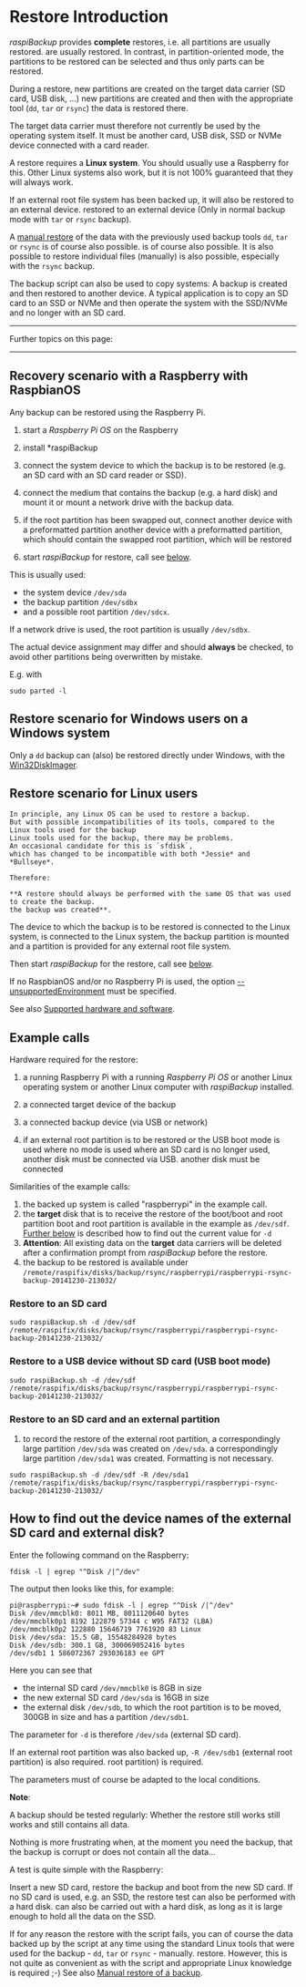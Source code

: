 # Restore Introduction

*raspiBackup* provides **complete** restores, i.e. all partitions are usually restored.
are usually restored.
In contrast, in partition-oriented mode, the partitions to be restored can be selected
and thus only parts can be restored.

During a restore, new partitions are created on the target data carrier (SD card, USB disk, ...)
new partitions are created and then with the appropriate tool (`dd`, `tar` or `rsync`)
the data is restored there.

The target data carrier must therefore not currently be used by the operating system itself.
It must be another card, USB disk, SSD or NVMe device connected with a card reader.

A restore requires a **Linux system**. You should usually use a Raspberry for this. Other Linux systems
also work, but it is not 100% guaranteed that they will always work.

If an external root file system has been backed up, it will also be restored to an external device.
restored to an external device
(Only in normal backup mode with `tar` or `rsync` backup).

A [manual restore](manual-restore.md) of the data with the previously used backup tools `dd`, `tar` or `rsync` is of course also possible.
is of course also possible. It is also possible to restore individual files (manually)
is also possible, especially with the `rsync` backup.

The backup script can also be used to copy systems:
A backup is created and then restored to another device.
A typical application is to copy an SD card to an SSD or NVMe
and then operate the system with the SSD/NVMe and no longer with an SD card.

------------------

Further topics on this page:

<!-- toc -->

------------------


## Recovery scenario with a Raspberry with RaspbianOS

Any backup can be restored using the Raspberry Pi.

1. start a *Raspberry Pi OS* on the Raspberry

1. install *raspiBackup

1. connect the system device to which the backup is to be restored (e.g. an SD card with an SD card reader or SSD).

1. connect the medium that contains the backup (e.g. a hard disk)
   and mount it or mount a network drive with the backup data.

1. if the root partition has been swapped out, connect another device with a preformatted partition
   another device with a preformatted partition,
   which should contain the swapped root partition,
   which will be restored

1. start *raspiBackup* for restore, call see [below](#devicenames).

This is usually used:

  - the system device `/dev/sda`
  - the backup partition `/dev/sdbx`
  - and a possible root partition `/dev/sdcx`.


If a network drive is used, the root partition is usually `/dev/sdbx`.

The actual device assignment may differ and should **always** be checked,
to avoid other partitions being overwritten by mistake.

E.g. with

```
sudo parted -l
```


## Restore scenario for Windows users on a Windows system

Only a `dd` backup can (also) be restored directly under Windows,
with the [Win32DiskImager](http://sourceforge.net/projects/win32diskimager/).

## Restore scenario for Linux users

``` admonish note title="Note"
In principle, any Linux OS can be used to restore a backup.
But with possible incompatibilities of its tools, compared to the Linux tools used for the backup
Linux tools used for the backup, there may be problems.
An occasional candidate for this is `sfdisk`,
which has changed to be incompatible with both *Jessie* and *Bullseye*.

Therefore:

**A restore should always be performed with the same OS that was used to create the backup.
the backup was created**.
```

The device to which the backup is to be restored is connected to the Linux system,
is connected to the Linux system, the backup partition is mounted
and a partition is provided for any external root file system.

Then start *raspiBackup* for the restore, call see [below](#devicenames).

If no RaspbianOS and/or no Raspberry Pi is used,
the option [--unsupportedEnvironment](general-options.md#--unsupportedenvironment) must be specified.

See also [Supported hardware and software](supported-hardware-and-software.md).


## Example calls

Hardware required for the restore:

1. a running Raspberry Pi with a running *Raspberry Pi OS* or another
   Linux operating system or another Linux computer with *raspiBackup* installed.

1. a connected target device of the backup

1. a connected backup device (via USB or network)

1. if an external root partition is to be restored or the USB boot mode is used where no
   mode is used where an SD card is no longer used, another disk must be connected via USB.
   another disk must be connected

Similarities of the example calls:

1. the backed up system is called "raspberrypi" in the example call.
1. the **target** disk that is to receive the restore of the boot/boot and root partition
   boot and root partition is available in the example as `/dev/sdf`.  
   [Further below](#devicenames) is described how to find out the current value for `-d`
1. **Attention**: All existing data on the **target** data carriers will be deleted after a confirmation prompt
   from *raspiBackup* before the restore.
1. the backup to be restored is available under
   `/remote/raspifix/disks/backup/rsync/raspberrypi/raspberrypi-rsync-backup-20141230-213032/`


### Restore to an SD card

```
sudo raspiBackup.sh -d /dev/sdf /remote/raspifix/disks/backup/rsync/raspberrypi/raspberrypi-rsync-backup-20141230-213032/
```

### Restore to a USB device without SD card (USB boot mode)

```
sudo raspiBackup.sh -d /dev/sdf /remote/raspifix/disks/backup/rsync/raspberrypi/raspberrypi-rsync-backup-20141230-213032/
```

### Restore to an SD card and an external partition

1. to record the restore of the external root partition, a correspondingly large partition `/dev/sda` was created on `/dev/sda`.
   a correspondingly large partition `/dev/sda1` was created. Formatting is not necessary.

```
sudo raspiBackup.sh -d /dev/sdf -R /dev/sda1 /remote/raspifix/disks/backup/rsync/raspberrypi/raspberrypi-rsync-backup-20141230-213032/
```

<a name="devicenames"></a>
## How to find out the device names of the external SD card and external disk?

Enter the following command on the Raspberry:

```
fdisk -l | egrep "^Disk /|^/dev"
```

The output then looks like this, for example:

```
pi@raspberrypi:~# sudo fdisk -l | egrep "^Disk /|^/dev"
Disk /dev/mmcblk0: 8011 MB, 8011120640 bytes
/dev/mmcblk0p1 8192 122879 57344 c W95 FAT32 (LBA)
/dev/mmcblk0p2 122880 15646719 7761920 83 Linux
Disk /dev/sda: 15.5 GB, 15548284928 bytes
Disk /dev/sdb: 300.1 GB, 300069052416 bytes
/dev/sdb1 1 586072367 293036183 ee GPT
```

Here you can see that

  - the internal SD card `/dev/mmcblk0` is 8GB in size
  - the new external SD card `/dev/sda` is 16GB in size
  - the external disk `/dev/sdb`, to which the root partition is to be moved,
    300GB in size and has a partition `/dev/sdb1`.

The parameter for `-d` is therefore `/dev/sda` (external SD card).

If an external root partition was also backed up, `-R /dev/sdb1` (external root partition) is also required.
root partition) is required.

The parameters must of course be adapted to the local conditions.


**Note**:

A backup should be tested regularly: Whether the restore still works
still works and still contains all data.

Nothing is more frustrating when, at the moment you need the backup,
that the backup is corrupt or does not contain all the data...

A test is quite simple with the Raspberry:

Insert a new SD card, restore the backup and boot from the new SD card.
If no SD card is used, e.g. an SSD, the restore test can also be performed with a hard disk.
can also be carried out with a hard disk,
as long as it is large enough to hold all the data on the SSD.

If for any reason the restore with the script fails, you can of course
the data backed up by the script at any time using the standard
Linux tools that were used for the backup - `dd`, `tar` or `rsync` - manually.
restore. However, this is not quite as convenient as with the script
and appropriate Linux knowledge is required ;-)
See also [Manual restore of a backup](manual-restore.md).

[.status]: translated
[.source]: https://linux-tips-and-tricks.de/de/raspibackup#restore
[.source]: https://linux-tips-and-tricks.de/de/wiederherstellen


